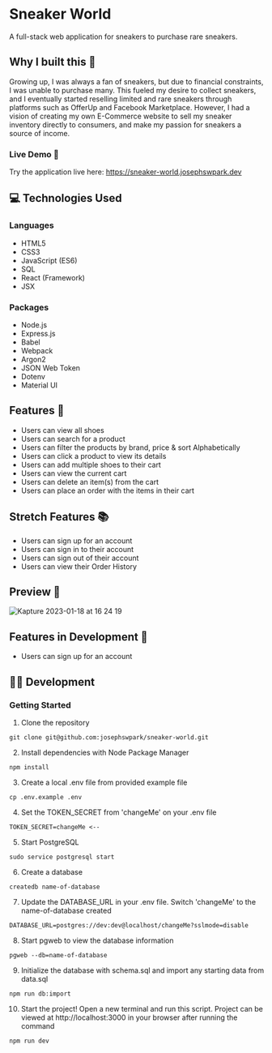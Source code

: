 # Sneaker World

A full-stack web application for sneakers to purchase rare sneakers.

## Why I built this :thinking: 
Growing up, I was always a fan of sneakers, but due to financial constraints, I was unable to purchase many. This fueled my desire to collect sneakers, and I eventually started reselling limited and rare sneakers through platforms such as OfferUp and Facebook Marketplace. However, I had a vision of creating my own E-Commerce website to sell my sneaker inventory directly to consumers, and make my passion for sneakers a source of income.

### Live Demo 🔗

Try the application live here: https://sneaker-world.josephswpark.dev

## 💻 Technologies Used

### Languages
* HTML5
* CSS3
* JavaScript (ES6)
* SQL
* React (Framework)
* JSX
### Packages
* Node.js
* Express.js
* Babel
* Webpack
* Argon2
* JSON Web Token
* Dotenv
* Material UI

## Features :open_book:
* Users can view all shoes
* Users can search for a product
* Users can filter the products by brand, price & sort Alphabetically
* Users can click a product to view its details
* Users can add multiple shoes to their cart
* Users can view the current cart
* Users can delete an item(s) from the cart
* Users can place an order with the items in their cart

## Stretch Features :books:
* Users can sign up for an account
* Users can sign in to their account
* Users can sign out of their account
* Users can view their Order History

## Preview :eyes:
![Kapture 2023-01-18 at 16 24 19](https://user-images.githubusercontent.com/113474457/213326900-500220c4-62ae-4045-a6d0-573b4f260bb7.gif)

## Features in Development :notebook:
* Users can sign up for an account

## :man_technologist: Development

### Getting Started

1. Clone the repository
```
git clone git@github.com:josephswpark/sneaker-world.git
```
2. Install dependencies with Node Package Manager
```
npm install
```
3. Create a local .env file from provided example file
```
cp .env.example .env
```
4. Set the TOKEN_SECRET from 'changeMe' on your .env file
```
TOKEN_SECRET=changeMe <--
```
5. Start PostgreSQL
```
sudo service postgresql start
```
6. Create a database
```
createdb name-of-database
```
7. Update the DATABASE_URL in your .env file. Switch 'changeMe' to the name-of-database created
```
DATABASE_URL=postgres://dev:dev@localhost/changeMe?sslmode=disable
```
8. Start pgweb to view the database information
```
pgweb --db=name-of-database
```
9. Initialize the database with schema.sql and import any starting data from data.sql
```
npm run db:import
```
10. Start the project! Open a new terminal and run this script. Project can be viewed at http://localhost:3000 in your browser after running the command
```
npm run dev
```
